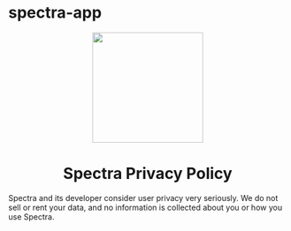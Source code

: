 # spectra-app

<p align="center">
<img src="https://user-images.githubusercontent.com/17661536/181826164-d26ca67c-4883-40b9-923e-b7f1f7d5ab92.svg" width=200 />
</p>

<h1 align="center">
Spectra Privacy Policy
</h1>

Spectra and its developer consider user privacy very seriously. We do not sell or rent your data, and no information is collected about you or how you use Spectra.
